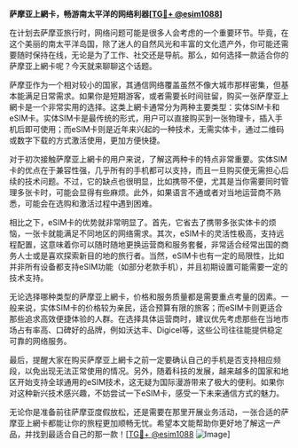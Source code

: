 **萨摩亚上網卡，畅游南太平洋的网络利器[[TG💪+ @esim1088](https://t.me/s/esim1088)]**

在计划去萨摩亚旅行时，网络问题可能是很多人会考虑的一个重要环节。毕竟，在这个美丽的南太平洋岛国，除了迷人的自然风光和丰富的文化遗产外，你可能还需要随时保持在线，无论是为了工作、社交还是导航。那么，如何选择一款适合你的萨摩亚上網卡呢？今天就来聊聊这个话题。

萨摩亚作为一个相对较小的国家，其通信网络覆盖虽然不像大城市那样密集，但基本能满足日常需求。如果你是短期游客，或者需要长时间驻留，购买一张萨摩亚上網卡是一个非常实用的选择。这类上網卡通常分为两种主要类型：实体SIM卡和eSIM卡。实体SIM卡是最传统的形式，用户可以直接购买到一张物理卡，插入手机后即可使用；而eSIM卡则是近年来兴起的一种技术，无需实体卡，通过二维码或数字下载的方式激活使用，更加方便快捷。

对于初次接触萨摩亚上網卡的用户来说，了解这两种卡的特点非常重要。实体SIM卡的优点在于兼容性强，几乎所有的手机都可以支持，而且一旦购买便无需担心后续的技术问题。不过，它的缺点也很明显，比如携带不便，尤其是当你需要同时管理多张卡时，可能会显得有些麻烦。此外，如果语言不通或者对当地运营商不熟悉，可能会在选购和激活过程中遇到困难。

相比之下，eSIM卡的优势就非常明显了。首先，它省去了携带多张实体卡的烦恼，一张卡就能满足不同地区的网络需求。其次，eSIM卡的灵活性极高，支持远程配置，这意味着你可以随时随地更换运营商和服务套餐，非常适合经常出国的商务人士或是喜欢探索新目的地的旅行者。当然，eSIM卡也有一定的局限性，比如并非所有设备都支持eSIM功能（如部分老款手机），并且初期设置可能需要一定的技术支持。

无论选择哪种类型的萨摩亚上網卡，价格和服务质量都是需要重点考量的因素。一般来说，实体SIM卡的价格较为亲民，适合预算有限的旅客；而eSIM卡则更适合那些追求高效便捷体验的人群。在选择具体运营商时，建议优先考虑那些在当地市场占有率高、口碑好的品牌，例如沃达丰、Digicel等，这些公司往往能提供稳定可靠的网络服务。

最后，提醒大家在购买萨摩亚上網卡之前一定要确认自己的手机是否支持相应频段，以免出现无法正常使用的情况。另外，随着科技的发展，越来越多的国家和地区开始支持全球通用的eSIM技术，这无疑为国际漫游带来了极大的便利。如果你对这种新兴技术感兴趣，不妨尝试一下eSIM卡，感受一下未来通信方式的魅力。

无论你是准备前往萨摩亚度假放松，还是需要在那里开展业务活动，一张合适的萨摩亚上網卡都能让你的旅程更加顺畅无忧。希望本文能帮助你更好地了解这一产品，并找到最适合自己的那一款！[[TG💪+ @esim1088](https://t.me/s/esim1088) ![Image](https://i.postimg.cc/4NQfJmqS/Snipaste-2025-05-13-00-14-12.png)]